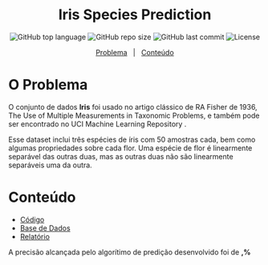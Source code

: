<h1 align="center">
  Iris Species Prediction
</h1>

<p align="center">
  <img alt="GitHub top language" src="https://img.shields.io/github/languages/top/leticiagomescs/Data_Science_Study_Projects/Iris_Flower_Classification">
  <img alt="GitHub repo size" src="https://img.shields.io/github/repo-size/leticiagomescs/Data_Science_Study_Projects/Iris_Flower_Classification">
  <img alt="GitHub last commit" src="https://img.shields.io/github/last-commit/leticiagomescs/Data_Science_Study_Projects/Iris_Flower_Classification">
  <img alt="License" src="https://img.shields.io/github/license/leticiagomescs/Data_Science_Study_Projects/Iris_Flower_Classification">
</p>

<p align="center">
  <a href="#problema">Problema</a>
  &nbsp;&nbsp;|&nbsp;&nbsp;
  <a href="#conteúdo">Conteúdo</a>
</p>

# O Problema

O conjunto de dados **Iris** foi usado no artigo clássico de RA Fisher de 1936, The Use of Multiple Measurements in Taxonomic Problems, e também pode ser encontrado no UCI Machine Learning Repository .

Esse dataset inclui três espécies de íris com 50 amostras cada, bem como algumas propriedades sobre cada flor. Uma espécie de flor é linearmente separável das outras duas, mas as outras duas não são linearmente separáveis uma da outra.

# Conteúdo

- [Código]()
- [Base de Dados](https://www.kaggle.com/uciml/iris)
- [Relatório]()

A precisão alcançada pelo algorítimo de predição desenvolvido foi de **__,__%** 
